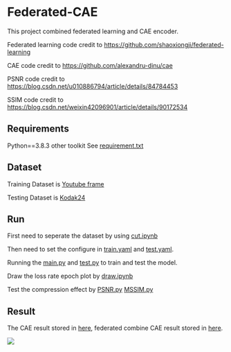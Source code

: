 # Federated-CAE
This project combined federated learning and CAE encoder. 

Federated learning code credit to https://github.com/shaoxiongji/federated-learning 

CAE code credit to https://github.com/alexandru-dinu/cae

PSNR code credit to https://blog.csdn.net/u010886794/article/details/84784453

SSIM code credit to https://blog.csdn.net/weixin42096901/article/details/90172534


## Requirements
Python==3.8.3 other toolkit See [requirement.txt](https://github.com/ywx980615/Federated-CAE/blob/master/requirements.txt)

## Dataset
Training Dataset is [Youtube frame](https://drive.google.com/open?id=1wbwkpz38stSFMwgEKhoDCQCMiLLFVC4T)

Testing Dataset is [Kodak24](http://r0k.us/graphics/kodak/) 


## Run
First need to seperate the dataset by using [cut.ipynb](https://github.com/ywx980615/Federated-CAE/blob/master/utils/cut.ipynb)

Then need to set the configure in [train.yaml](https://github.com/ywx980615/Federated-CAE/blob/master/configs/train.yaml) and [test.yaml](https://github.com/ywx980615/Federated-CAE/blob/master/configs/test.yaml).

Running the [main.py](https://github.com/ywx980615/Federated-CAE/blob/master/main.py) and [test.py](https://github.com/ywx980615/Federated-CAE/blob/master/src/test.py) to train and test the model.

Draw the loss rate epoch plot by [draw.ipynb](https://github.com/ywx980615/Federated-CAE/blob/master/utils/draw.ipynb)

Test the compression effect by [PSNR.py](https://github.com/ywx980615/Federated-CAE/blob/master/utils/PSNR.py) [MSSIM.py](https://github.com/ywx980615/Federated-CAE/blob/master/utils/MSSIM.py) 


## Result
The CAE result stored in [here](https://github.com/ywx980615/Federated-CAE/tree/master/CAE_OUT), federated combine CAE result stored in [here](https://github.com/ywx980615/Federated-CAE/tree/master/FL_CAE_out).

![](https://github.com/ywx980615/Federated-CAE/blob/master/SHOW.png)

